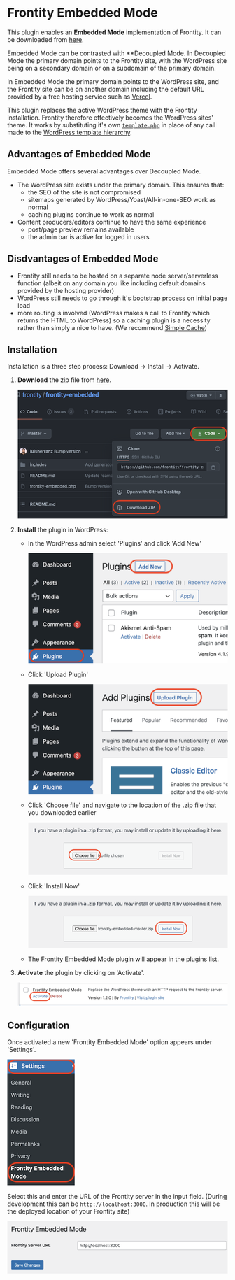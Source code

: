# Frontity Embedded Mode

This plugin enables an **Embedded Mode** implementation of Frontity. It can be downloaded from [here](https://github.com/frontity/frontity-embedded).

Embedded Mode can be contrasted with \*\*Decoupled Mode. In Decoupled Mode the primary domain points to the Frontity site, with the WordPress site being on a secondary domain or on a subdomain of the primary domain.

In Embedded Mode the primary domain points to the WordPress site, and the Frontity site can be on another domain including the default URL provided by a free hosting service such as [Vercel](https://docs.frontity.org/deployment/deploy-using-vercel).

This plugin replaces the active WordPress theme with the Frontity installation. Frontity therefore effectively becomes the WordPress sites' theme. It works by substituting it's own [`template.php`](https://github.com/frontity/frontity-embedded/blob/master/includes/template.php) in place of any call made to the [WordPress template hierarchy](https://developer.wordpress.org/themes/basics/template-hierarchy/).

## Advantages of Embedded Mode

Embedded Mode offers several advantages over Decoupled Mode.

- The WordPress site exists under the primary domain. This ensures that:
  - the SEO of the site is not compromised
  - sitemaps generated by WordPress/Yoast/All-in-one-SEO work as normal
  - caching plugins continue to work as normal
- Content producers/editors continue to have the same experience
  - post/page preview remains available
  - the admin bar is active for logged in users

## Disdvantages of Embedded Mode

- Frontity still needs to be hosted on a separate node server/serverless function (albeit on any domain you like including default domains provided by the hosting provider)
- WordPress still needs to go through it's [bootstrap process](https://wordpress.tv/2017/06/22/alain-schlesser-demystifying-the-wordpress-bootstrap-process/) on initial page load
- more routing is involved (WordPress makes a call to Frontity which returns the HTML to WordPress) so a caching plugin is a necessity rather than simply a nice to have. (We recommend [Simple Cache](https://github.com/luisherranz/simple-cache))

## Installation

Installation is a three step process: Download → Install → Activate.

1. **Download** the zip file from [here](https://github.com/frontity/frontity-embedded).

   ![](../.gitbook/assets/embedded-mode-img01.png)

2. **Install** the plugin in WordPress:

   - In the WordPress admin select 'Plugins' and click 'Add New'

     ![](../.gitbook/assets/embedded-mode-img02.png)

   - Click 'Upload Plugin'

     ![](../.gitbook/assets/embedded-mode-img03.png)

   - Click 'Choose file' and navigate to the location of the .zip file that you downloaded earlier

     ![](../.gitbook/assets/embedded-mode-img04.png)

   - Click 'Install Now'

     ![](../.gitbook/assets/embedded-mode-img05.png)

   - The Frontity Embedded Mode plugin will appear in the plugins list.

3. **Activate** the plugin by clicking on 'Activate'.

   ![](../.gitbook/assets/embedded-mode-img06.png)

## Configuration

Once activated a new 'Frontity Embedded Mode' option appears under 'Settings'.

![](../.gitbook/assets/embedded-mode-img07.png)

Select this and enter the URL of the Frontity server in the input field. (During development this can be `http://localhost:3000`. In production this will be the deployed location of your Frontity site)

![](../.gitbook/assets/embedded-mode-img08.png)
